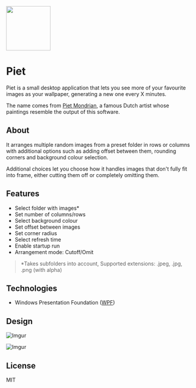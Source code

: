 <img width="120" height="120"  src="https://imgur.com/G8P079m.jpg">

# Piet

Piet is a small desktop application that lets you see more of your favourite images as your wallpaper,  generating a new one every X minutes.

The name comes from [Piet Mondrian](https://en.wikipedia.org/wiki/Piet_Mondrian), a famous Dutch artist whose paintings resemble the output of this software.

## About

It arranges multiple random images from a preset  folder in rows or columns with additional options such as adding offset between them, rounding corners  and background colour selection.

Additional choices let you choose how it handles images that don't fully fit into frame,  either cutting them off or completely omitting them.

## Features

- Select folder with images*
- Set number of columns/rows
- Select background colour
- Set offset between images
- Set corner radius
- Select refresh time
- Enable startup run
- Arrangement mode: Cutoff/Omit

> *Takes subfolders into account, 
Supported extensions: .jpeg, .jpg, .png (with alpha)

## Technologies

* Windows Presentation Foundation ([WPF](https://github.com/dotnet/wpf))

## Design

![Imgur](https://imgur.com/F0wtVxv.jpg)

![Imgur](https://imgur.com/KzbURR4.jpg)

## License

MIT
